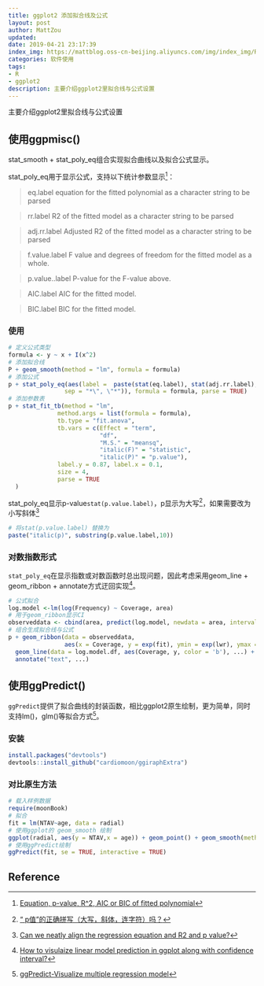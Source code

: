 ```yaml
---
title: ggplot2 添加拟合线及公式
layout: post
author: MattZou
updated: 
date: 2019-04-21 23:17:39
index_img: https://mattblog.oss-cn-beijing.aliyuncs.com/img/index_img/README-readme-04-1.png/bg
categories: 软件使用
tags:
- R
- ggplot2
description: 主要介绍ggplot2里拟合线与公式设置
---
```


主要介绍ggplot2里拟合线与公式设置

## 使用ggpmisc()
stat_smooth + stat_poly_eq组合实现拟合曲线以及拟合公式显示。

stat_poly_eq用于显示公式，支持以下统计参数显示[^1]：
> eq.label
equation for the fitted polynomial as a character string to be parsed

>rr.label
R2 of the fitted model as a character string to be parsed

>adj.rr.label
Adjusted R2 of the fitted model as a character string to be parsed

>f.value.label
F value and degrees of freedom for the fitted model as a whole.

>p.value..label
P-value for the F-value above.

>AIC.label
AIC for the fitted model.

>BIC.label
BIC for the fitted model.

### 使用
``` r
# 定义公式类型
formula <- y ~ x + I(x^2)
# 添加拟合线
P + geom_smooth(method = "lm", formula = formula)
# 添加公式
p + stat_poly_eq(aes(label =  paste(stat(eq.label), stat(adj.rr.label), 
                sep = "*\", \"*")), formula = formula, parse = TRUE)
# 添加参数表
p + stat_fit_tb(method = "lm",
              method.args = list(formula = formula),
              tb.type = "fit.anova",
              tb.vars = c(Effect = "term", 
                          "df",
                          "M.S." = "meansq", 
                          "italic(F)" = "statistic", 
                          "italic(P)" = "p.value"),
              label.y = 0.87, label.x = 0.1,
              size = 4,
              parse = TRUE
  )
```

stat_poly_eq显示p-value`stat(p.value.label)`，p显示为大写[^2]，如果需要改为小写斜体[^3]
``` r
# 将stat(p.value.label) 替换为
paste("italic(p)", substring(p.value.label,10))
```

### 对数指数形式
`stat_poly_eq`在显示指数或对数函数时总出现问题，因此考虑采用geom_line + geom_ribbon + annotate方式迂回实现[^4]。
``` r
# 公式拟合
log.model <-lm(log(Frequency) ~ Coverage, area)
# 用于geom_ribbon显示CI
observeddata <- cbind(area, predict(log.model, newdata = area, interval = 'confidence'))
# 组合生成拟合线与公式
p + geom_ribbon(data = observeddata, 
                aes(x = Coverage, y = exp(fit), ymin = exp(lwr), ymax = exp(upr)), ...) + 
  geom_line(data = log.model.df, aes(Coverage, y, color = 'b'), ...) + 
  annotate("text", ...)
```

## 使用ggPredict()
`ggPredict`提供了拟合曲线的封装函数，相比ggplot2原生绘制，更为简单，同时支持lm()，glm()等拟合方式[^5]。
### 安装
``` r
install.packages("devtools")
devtools::install_github("cardiomoon/ggiraphExtra")
```
### 对比原生方法
``` r
# 载入样例数据
require(moonBook)
# 拟合 
fit = lm(NTAV~age, data = radial)
# 使用ggplot的 geom_smooth 绘制
ggplot(radial, aes(y = NTAV,x = age)) + geom_point() + geom_smooth(method = "lm")
# 使用ggPredict绘制
ggPredict(fit, se = TRUE, interactive = TRUE)
```


## Reference
[^1]: [Equation, p-value, R^2, AIC or BIC of fitted polynomial](https://docs.r4photobiology.info/ggpmisc/reference/stat_poly_eq.html)
[^2]: [“ p值”的正确拼写（大写，斜体，连字符）吗？](https://qastack.cn/stats/871/correct-spelling-capitalization-italicization-hyphenation-of-p-value)
[^3]: [Can we neatly align the regression equation and R2 and p value?](https://stackoverflow.com/questions/61266084/can-we-neatly-align-the-regression-equation-and-r2-and-p-value)
[^4]: [How to visulaize linear model prediction in ggplot along with confidence interval?](https://stackoverflow.com/questions/41205153/how-to-visulaize-linear-model-prediction-in-ggplot-along-with-confidence-interva)
[^5]: [ggPredict-Visualize multiple regression model](https://cran.r-project.org/web/packages/ggiraphExtra/vignettes/ggPredict.html)